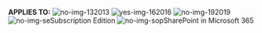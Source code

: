**APPLIES TO:** ![no-img-13](../media/no.png)2013 ![yes-img-16](../media/yes.png)2016 ![no-img-19](../media/no.png)2019 ![no-img-se](../media/no.png)Subscription Edition ![no-img-sop](../media/no.png)SharePoint in Microsoft 365
